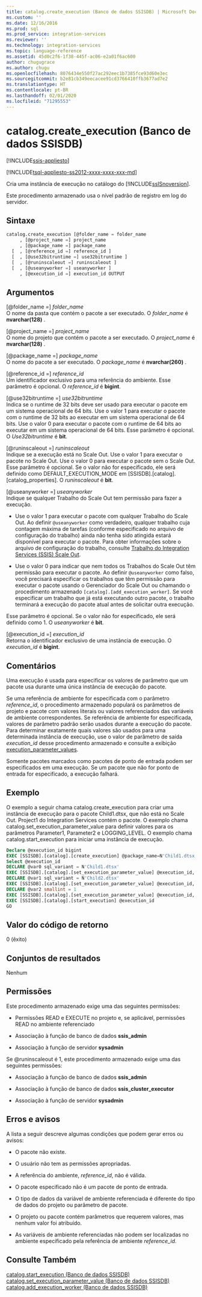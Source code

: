 ```yaml
---
title: catalog.create_execution (Banco de dados SSISDB) | Microsoft Docs
ms.custom: ''
ms.date: 12/16/2016
ms.prod: sql
ms.prod_service: integration-services
ms.reviewer: ''
ms.technology: integration-services
ms.topic: language-reference
ms.assetid: 45d0c2f6-1f38-445f-ac06-e2a01f6ac600
author: chugugrace
ms.author: chugu
ms.openlocfilehash: 8076434e550f27ac292eec1b7385fce93d60e3ec
ms.sourcegitcommit: b2e81cb349eecacee91cd3766410ffb3677ad7e2
ms.translationtype: HT
ms.contentlocale: pt-BR
ms.lasthandoff: 02/01/2020
ms.locfileid: "71295553"
---
```

# <a name="catalogcreate_execution-ssisdb-database"></a>catalog.create_execution (Banco de dados SSISDB)

[!INCLUDE[ssis-appliesto](../../includes/ssis-appliesto-ssvrpluslinux-asdb-asdw-xxx.md)]


[!INCLUDE[tsql-appliesto-ss2012-xxxx-xxxx-xxx-md](../../includes/tsql-appliesto-ss2012-xxxx-xxxx-xxx-md.md)]

  Cria uma instância de execução no catálogo do [!INCLUDE[ssISnoversion](../../includes/ssisnoversion-md.md)].  
  
 Este procedimento armazenado usa o nível padrão de registro em log do servidor.  
  
## <a name="syntax"></a>Sintaxe  
  
```sql  
catalog.create_execution [@folder_name = folder_name  
     , [@project_name =] project_name  
     , [@package_name =] package_name  
  [  , [@reference_id =] reference_id ]  
  [  , [@use32bitruntime =] use32bitruntime ] 
  [  , [@runinscaleout =] runinscaleout ]
  [  , [@useanyworker =] useanyworker ] 
     , [@execution_id =] execution_id OUTPUT  
```  
  
## <a name="arguments"></a>Argumentos  
 [@folder_name =] *folder_name*  
 O nome da pasta que contém o pacote a ser executado. O *folder_name* é **nvarchar(128)** .  
  
 [@project_name =] *project_name*  
 O nome do projeto que contém o pacote a ser executado. O *project_name* é **nvarchar(128)** .  
  
 [@package_name =] *package_name*  
 O nome do pacote a ser executado. O *package_name* é **nvarchar(260)** .  
  
 [@reference_id =] *reference_id*  
 Um identificador exclusivo para uma referência do ambiente. Esse parâmetro é opcional. O *reference_id* é **bigint**.  
  
 [@use32bitruntime =] *use32bitruntime*  
 Indica se o runtime de 32 bits deve ser usado para executar o pacote em um sistema operacional de 64 bits. Use o valor 1 para executar o pacote com o runtime de 32 bits ao executar em um sistema operacional de 64 bits. Use o valor 0 para executar o pacote com o runtime de 64 bits ao executar em um sistema operacional de 64 bits. Esse parâmetro é opcional. O *Use32bitruntime* é **bit**.  
 
 [@runinscaleout =] *runinscaleout*  
 Indique se a execução está no Scale Out. Use o valor 1 para executar o pacote no Scale Out. Use o valor 0 para executar o pacote sem o Scale Out. Esse parâmetro é opcional. Se o valor não for especificado, ele será definido como DEFAULT_EXECUTION_MODE em [SSISDB].[catalog].[catalog_properties]. O *runinscaleout* é **bit**. 
 
[@useanyworker =] *useanyworker*  
Indique se qualquer Trabalho do Scale Out tem permissão para fazer a execução.

-   Use o valor 1 para executar o pacote com qualquer Trabalho do Scale Out. Ao definir `@useanyworker` como verdadeiro, qualquer trabalho cuja contagem máxima de tarefas (conforme especificado no arquivo de configuração do trabalho) ainda não tenha sido atingida estará disponível para executar o pacote. Para obter informações sobre o arquivo de configuração do trabalho, consulte [Trabalho do Integration Services (SSIS) Scale Out](../scale-out/integration-services-ssis-scale-out-worker.md).

-   Use o valor 0 para indicar que nem todos os Trabalhos do Scale Out têm permissão para executar o pacote. Ao definir `@useanyworker` como falso, você precisará especificar os trabalhos que têm permissão para executar o pacote usando o Gerenciador do Scale Out ou chamando o procedimento armazenado `[catalog].[add_execution_worker]`. Se você especificar um trabalho que já está executando outro pacote, o trabalho terminará a execução do pacote atual antes de solicitar outra execução.

Esse parâmetro é opcional. Se o valor não for especificado, ele será definido como 1. O *useanyworker* é **bit**. 
  
 [@execution_id =] *execution_id*  
 Retorna o identificador exclusivo de uma instância de execução. O *execution_id* é **bigint**.  

  
## <a name="remarks"></a>Comentários  
 Uma execução é usada para especificar os valores de parâmetro que um pacote usa durante uma única instância de execução do pacote.  
  
 Se uma referência de ambiente for especificada com o parâmetro *reference_id*, o procedimento armazenado populará os parâmetros de projeto e pacote com valores literais ou valores referenciados das variáveis de ambiente correspondentes. Se referência de ambiente for especificada, valores de parâmetro padrão serão usados durante a execução do pacote. Para determinar exatamente quais valores são usados para uma determinada instância de execução, use o valor de parâmetro de saída *execution_id* desse procedimento armazenado e consulte a exibição [execution_parameter_values](../../integration-services/system-views/catalog-execution-parameter-values-ssisdb-database.md).  
  
 Somente pacotes marcados como pacotes de ponto de entrada podem ser especificados em uma execução. Se um pacote que não for ponto de entrada for especificado, a execução falhará.  
  
## <a name="example"></a>Exemplo  
 O exemplo a seguir chama catalog.create_execution para criar uma instância de execução para o pacote Child1.dtsx, que não está no Scale Out. Project1 do Integration Services contém o pacote. O exemplo chama catalog.set_execution_parameter_value para definir valores para os parâmetros Parameter1, Parameter2 e LOGGING_LEVEL. O exemplo chama catalog.start_execution para iniciar uma instância de execução.  
  
```sql  
Declare @execution_id bigint  
EXEC [SSISDB].[catalog].[create_execution] @package_name=N'Child1.dtsx', @execution_id=@execution_id OUTPUT, @folder_name=N'TestDeply4', @project_name=N'Integration Services Project1', @use32bitruntime=False, @reference_id=Null  
Select @execution_id  
DECLARE @var0 sql_variant = N'Child1.dtsx'  
EXEC [SSISDB].[catalog].[set_execution_parameter_value] @execution_id, @object_type=20, @parameter_name=N'Parameter1', @parameter_value=@var0  
DECLARE @var1 sql_variant = N'Child2.dtsx'  
EXEC [SSISDB].[catalog].[set_execution_parameter_value] @execution_id, @object_type=20, @parameter_name=N'Parameter2', @parameter_value=@var1  
DECLARE @var2 smallint = 1  
EXEC [SSISDB].[catalog].[set_execution_parameter_value] @execution_id, @object_type=50, @parameter_name=N'LOGGING_LEVEL', @parameter_value=@var2  
EXEC [SSISDB].[catalog].[start_execution] @execution_id  
GO  
```  
  
## <a name="return-code-value"></a>Valor do código de retorno  
 0 (êxito)  
  
## <a name="result-sets"></a>Conjuntos de resultados  
 Nenhum  
  
## <a name="permissions"></a>Permissões  
 Este procedimento armazenado exige uma das seguintes permissões:  
  
-   Permissões READ e EXECUTE no projeto e, se aplicável, permissões READ no ambiente referenciado  
  
-   Associação à função de banco de dados **ssis_admin**  
  
-   Associação à função de servidor **sysadmin**  

 Se @runinscaleout é 1, este procedimento armazenado exige uma das seguintes permissões:
 
-   Associação à função de banco de dados **ssis_admin**

-   Associação à função de banco de dados **ssis_cluster_executor**

-   Associação à função de servidor **sysadmin**
  
## <a name="errors-and-warnings"></a>Erros e avisos  
 A lista a seguir descreve algumas condições que podem gerar erros ou avisos:  
  
-   O pacote não existe.  
  
-   O usuário não tem as permissões apropriadas.  
  
-   A referência do ambiente, *reference_id*, não é válida.  
  
-   O pacote especificado não é um pacote de ponto de entrada.  
  
-   O tipo de dados da variável de ambiente referenciada é diferente do tipo de dados do projeto ou parâmetro de pacote.  
  
-   O projeto ou pacote contém parâmetros que requerem valores, mas nenhum valor foi atribuído.  
  
-   As variáveis de ambiente referenciadas não podem ser localizadas no ambiente especificado pela referência de ambiente *reference_id*.  
  
## <a name="see-also"></a>Consulte Também  
 [catalog.start_execution &#40;Banco de dados SSISDB&#41;](../../integration-services/system-stored-procedures/catalog-start-execution-ssisdb-database.md)   
 [catalog.set_execution_parameter_value &#40;Banco de dados SSISDB&#41;](../../integration-services/system-stored-procedures/catalog-set-execution-parameter-value-ssisdb-database.md)  
 [catalog.add_execution_worker &#40;Banco de dados SSISDB&#41;](../../integration-services/system-stored-procedures/catalog-add-execution-worker-ssisdb-database.md)  
  

